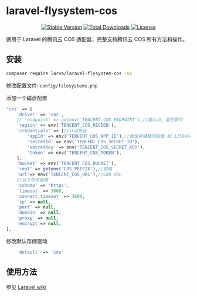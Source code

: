 # laravel-flysystem-cos

<p align="center">
    <a href="https://packagist.org/packages/larva/laravel-flysystem-cos"><img src="https://poser.pugx.org/larva/laravel-flysystem-cos/v/stable" alt="Stable Version"></a>
    <a href="https://packagist.org/packages/larva/laravel-flysystem-cos"><img src="https://poser.pugx.org/larva/laravel-flysystem-cos/downloads" alt="Total Downloads"></a>
    <a href="https://packagist.org/packages/larva/laravel-flysystem-cos"><img src="https://poser.pugx.org/larva/laravel-flysystem-cos/license" alt="License"></a>
</p>

适用于 Laravel 的腾讯云 COS 适配器，完整支持腾讯云 COS 所有方法和操作。

## 安装

```bash
composer require larva/laravel-flysystem-cos -vv
```

修改配置文件: `config/filesystems.php`

添加一个磁盘配置

```php
'cos' => [
    'driver' => 'cos',
    // 'endpoint' => getenv('TENCENT_COS_ENDPOINT'),//接入点，留空即可
    'region' => env('TENCENT_COS_REGION'),
    'credentials' => [//认证凭证
        'appId' => env('TENCENT_COS_APP_ID'),//就是存储桶的后缀 如 1258464748
        'secretId' => env('TENCENT_COS_SECRET_ID'),
        'secretKey' => env('TENCENT_COS_SECRET_KEY'),
        'token' => env('TENCENT_COS_TOKEN'),
    ],
    'bucket' => env('TENCENT_COS_BUCKET'),
    'root' => getenv('COS_PREFIX'),//前缀
    'url'=> env('TENCENT_COS_URL'),//CDN URL 
    //以下均可省略
    'schema' => 'https',
    'timeout' => 3600,
    'connect_timeout' => 3600,
    'ip' => null,
    'port' => null,
    'domain' => null,
    'proxy' => null,
    'encrypt'=> null,
],
```

修改默认存储驱动

```php
    'default' => 'cos'
```

## 使用方法

参见 [Laravel wiki](https://laravel.com/docs/9.x/filesystem)
